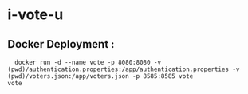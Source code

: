 # i-vote-u

## Docker Deployment :

```
  docker run -d --name vote -p 8080:8080 -v (pwd)/authentication.properties:/app/authentication.properties -v (pwd)/voters.json:/app/voters.json -p 8585:8585 vote
vote

```
